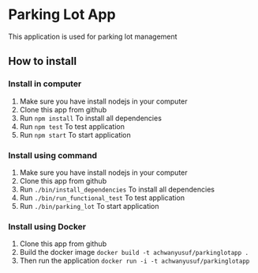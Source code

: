# Parking Lot App

This application is used for parking lot management

## How to install

### Install in computer
1. Make sure you have install nodejs in your computer
2. Clone this app from github
3. Run ```npm install``` To install all dependencies
4. Run ```npm test``` To test application
5. Run ```npm start``` To start application 

### Install using command
1. Make sure you have install nodejs in your computer
2. Clone this app from github
3. Run ```./bin/install_dependencies``` To install all dependencies
4. Run ```./bin/run_functional_test``` To test application
5. Run ```./bin/parking_lot``` To start application 

### Install using Docker
1. Clone this app from github
2. Build the docker image ```docker build -t achwanyusuf/parkinglotapp .```
3. Then run the application ```docker run -i -t achwanyusuf/parkinglotapp```